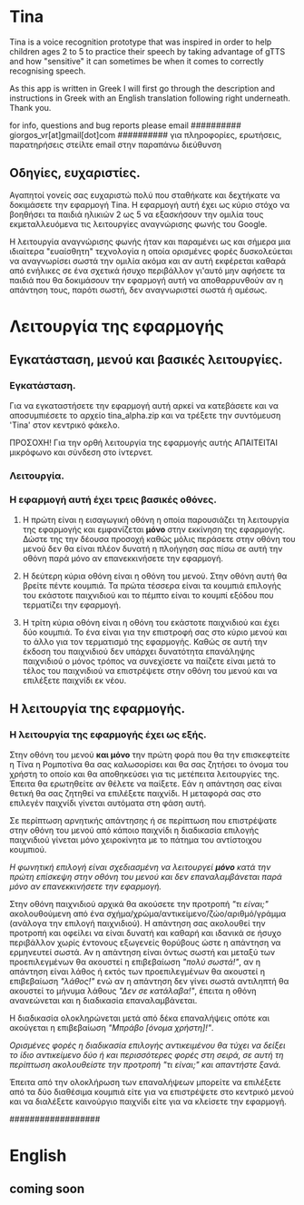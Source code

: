 # Tina

Tina is a voice recognition prototype that was inspired in order to help children ages 2 to 5 to practice their speech by taking advantage of gTTS and how "sensitive" it can sometimes be when it comes to correctly recognising speech.

As this app is written in Greek I will first go through the description and instructions in Greek with an English translation following right underneath. Thank you.


for info, questions and bug reports please email
########## giorgos_vr[at]gmail[dot]com ##########
για πληροφορίες, ερωτήσεις, παρατηρήσεις στείλτε email στην παραπάνω διεύθυνση


## Οδηγίες, ευχαριστίες.

Αγαπητοί γονείς σας ευχαριστώ πολύ που σταθήκατε και δεχτήκατε να δοκιμάσετε την εφαρμογή Tina.
Η εφαρμογή αυτή έχει ως κύριο στόχο να βοηθήσει τα παιδιά ηλικιών 2 ως 5 να εξασκήσουν την ομιλία τους εκμεταλλευόμενα τις λειτουργίες αναγνώρισης φωνής του Google.

Η λειτουργία αναγνώρισης φωνής ήταν και παραμένει ως και σήμερα μια ιδιαίτερα "ευαίσθητη" τεχνολογία η οποία ορισμένες φορές δυσκολεύεται να αναγνωρίσει σωστά την ομιλία ακόμα και αν αυτή εκφέρεται καθαρά από ενήλικες σε ένα σχετικά ήσυχο περιβάλλον γι'αυτό μην αφήσετε τα παιδιά που θα δοκιμάσουν την εφαρμογή αυτή να αποθαρρυνθούν αν η απάντηση τους, παρότι σωστή, δεν αναγνωριστεί σωστά ή αμέσως.

# Λειτουργία της εφαρμογής
## Εγκατάσταση, μενού και βασικές λειτουργίες.

### Εγκατάσταση.

Για να εγκαταστήσετε την εφαρμογή αυτή αρκεί να κατεβάσετε και να αποσυμπιέσετε το αρχείο tina_alpha.zip και να τρέξετε την συντόμευση 'Tina' στον κεντρικό φάκελο.

ΠΡΟΣΟΧΗ!
Για την ορθή λειτουργία της εφαρμογής αυτής ΑΠΑΙΤΕΙΤΑΙ μικρόφωνο και σύνδεση στο ίντερνετ.

### Λειτουργία.
### Η εφαρμογή αυτή έχει τρεις βασικές οθόνες.

1. Η πρώτη είναι η εισαγωγική οθόνη η οποία παρουσιάζει τη λειτουργία της εφαρμογής και εμφανίζεται **μόνο** στην εκκίνηση της εφαρμογής. Δώστε της την δέουσα προσοχή καθώς μόλις περάσετε στην οθόνη του μενού δεν θα είναι πλέον δυνατή η πλοήγηση σας πίσω σε αυτή την οθόνη παρά μόνο αν επανεκκινήσετε την εφαρμογή.

2. Η δεύτερη κύρια οθόνη είναι η οθόνη του μενού. Στην οθόνη αυτή θα βρείτε πέντε κουμπιά. Τα πρώτα τέσσερα είναι τα κουμπιά επιλογής του εκάστοτε παιχνιδιού και το πέμπτο είναι το κουμπί εξόδου που τερματίζει την εφαρμογή.

3. Η τρίτη κύρια οθόνη είναι η οθόνη του εκάστοτε παιχνιδιού και έχει δύο κουμπιά. Το ένα είναι για την επιστροφή σας στο κύριο μενού και το άλλο για τον τερματισμό της εφαρμογής. Καθώς σε αυτή την έκδοση του παιχνιδιού δεν υπάρχει δυνατότητα επανάληψης παιχνιδιού ο μόνος τρόπος να συνεχίσετε να παίζετε είναι μετά το τέλος του παιχνιδιού να επιστρέψετε στην οθόνη του μενού και να επιλέξετε παιχνίδι εκ νέου.

## Η λειτουργία της εφαρμογής.

### Η λειτουργία της εφαρμογής έχει ως εξής.
Στην οθόνη του μενού **και μόνο** την πρώτη φορά που θα την επισκεφτείτε η Τίνα η Ρομποτίνα θα σας καλωσορίσει και θα σας ζητήσει το όνομα του χρήστη το οποίο και θα αποθηκεύσει για τις μετέπειτα λειτουργίες της. Έπειτα θα ερωτηθείτε αν θέλετε να παίξετε. Εάν η απάντηση σας είναι θετική θα σας ζητηθεί να επιλέξετε παιχνίδι. Η μεταφορά σας στο επιλεγέν παιχνίδι γίνεται αυτόματα στη φάση αυτή.

Σε περίπτωση αρνητικής απάντησης ή σε περίπτωση που επιστρέψατε στην οθόνη του μενού από κάποιο παιχνίδι η διαδικασία επιλογής παιχνιδιού γίνεται μόνο χειροκίνητα με το πάτημα του αντίστοιχου κουμπιού.

*Η φωνητική επιλογή είναι σχεδιασμένη να λειτουργεί **μόνο** κατά την πρώτη επίσκεψη στην οθόνη του μενού και δεν επαναλαμβάνεται παρά μόνο αν επανεκκινήσετε την εφαρμογή.*

Στην οθόνη παιχνιδιού αρχικά θα ακούσετε την προτροπή *"τι είναι;"* ακολουθούμενη από ένα σχήμα/χρώμα/αντικείμενο/ζώο/αριθμό/γράμμα (ανάλογα την επιλογή παιχνιδιού). Η απάντηση σας ακολουθεί την προτροπή και οφείλει να είναι δυνατή και καθαρή και ιδανικά σε ήσυχο περιβάλλον χωρίς έντονους εξωγενείς θορύβους ώστε η απάντηση να ερμηνευτεί σωστά. Αν η απάντηση είναι όντως σωστή και μεταξύ των προεπιλεγμένων θα ακουστεί η επιβεβαίωση *"πολύ σωστά!"*, αν η απάντηση είναι λάθος ή εκτός των προεπιλεγμένων θα ακουστεί η επιβεβαίωση *"λάθος!"* ενώ αν η απάντηση δεν γίνει σωστά αντιληπτή θα ακουστεί το μήνυμα λάθους *"Δεν σε κατάλαβα!"*, έπειτα η οθόνη ανανεώνεται και η διαδικασία επαναλαμβάνεται.

Η διαδικασία ολοκληρώνεται μετά από δέκα επαναλήψεις οπότε και ακούγεται η επιβεβαίωση *"Μπράβο [όνομα χρήστη]!"*.

*Ορισμένες φορές η διαδικασία επιλογής αντικειμένου θα τύχει να δείξει το ίδιο αντικείμενο δύο ή και περισσότερες φορές στη σειρά, σε αυτή τη περίπτωση ακολουθείστε την προτροπή "τι είναι;" και απαντήστε ξανά.*

Έπειτα από την ολοκλήρωση των επαναλήψεων μπορείτε να επιλέξετε από τα δύο διαθέσιμα κουμπιά είτε για να επιστρέψετε στο κεντρικό μενού και να διαλέξετε καινούργιο παιχνίδι είτε για να κλείσετε την εφαρμογή.

##################

# English
## coming soon
